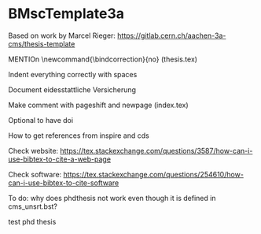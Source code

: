 # BMscTemplate3a

Based on work by Marcel Rieger: https://gitlab.cern.ch/aachen-3a-cms/thesis-template

MENTIOn \newcommand{\bindcorrection}{no} (thesis.tex)

Indent everything correctly with spaces

Document eidesstattliche Versicherung

Make comment with pageshift and newpage (index.tex)

Optional to have doi

How to get references from inspire and cds

Check website: https://tex.stackexchange.com/questions/3587/how-can-i-use-bibtex-to-cite-a-web-page

Check software: https://tex.stackexchange.com/questions/254610/how-can-i-use-bibtex-to-cite-software

To do: why does phdthesis not work even though it is defined in cms_unsrt.bst?

test phd thesis